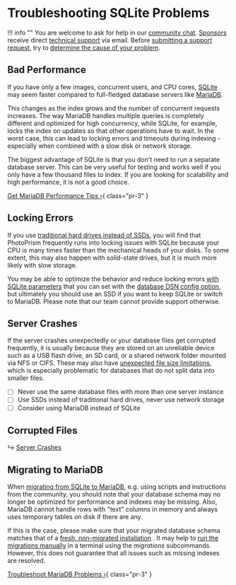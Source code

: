 # Troubleshooting SQLite Problems

!!! info ""
    You are welcome to ask for help in our [community chat](https://link.photoprism.app/chat).
    [Sponsors](https://photoprism.app/membership) receive direct [technical support](https://photoprism.app/contact) via email.
    Before [submitting a support request](../../user-guide/index.md#getting-support), try to [determine the cause of your problem](index.md).

## Bad Performance

If you have only a few images, concurrent users, and CPU cores, [SQLite](https://www.sqlite.org/) may seem faster compared to full-fledged database servers like [MariaDB](https://mariadb.com/).

This changes as the index grows and the number of concurrent requests increases. The way MariaDB handles multiple queries is completely different and optimized for high concurrency, while SQLite, for example, locks the index on updates so that other operations have to wait. In the worst case, this can lead to locking errors and timeouts during indexing - especially when combined with a slow disk or network storage.

The biggest advantage of SQLite is that you don't need to run a separate database server. This can be very useful for testing and works well if you only have a few thousand files to index. If you are looking for scalability and high performance, it is not a good choice.

[Get MariaDB Performance Tips ›](performance.md#mariadb){ class="pr-3" }

## Locking Errors

If you use [traditional hard drives instead of SSDs](performance.md#storage), you will find that PhotoPrism frequently runs into locking issues with SQLite because your CPU is many times faster than the mechanical heads of your disks. To some extent, this may also happen with solid-state drives, but it is much more likely with slow storage.

You may be able to optimize the behavior and reduce locking errors [with SQLite parameters](https://github.com/photoprism/photoprism/issues/2707) that you can set with the [database DSN config option](../config-options.md#database-connection), but ultimately you should use an SSD if you want to keep SQLite or switch to MariaDB. Please note that our team cannot provide support otherwise.

## Server Crashes

If the server crashes unexpectedly or your database files get corrupted frequently, it is usually because they are stored on an unreliable device such as a USB flash drive, an SD card, or a shared network folder mounted via NFS or CIFS. These may also have [unexpected file size limitations](https://thegeekpage.com/fix-the-file-size-exceeds-the-limit-allowed-and-cannot-be-saved/), which is especially problematic for databases that do not split data into smaller files.

- [ ] Never use the same database files with more than one server instance
- [ ] Use SSDs instead of traditional hard drives, never use network storage
- [ ] Consider using MariaDB instead of SQLite

## Corrupted Files

↪ [Server Crashes](#server-crashes)

## Migrating to MariaDB

When [migrating from SQLite to MariaDB](../advanced/migrations/sqlite-to-mariadb.md), e.g. using scripts and instructions from the community, you should note that your database schema may no longer be optimized for performance and indexes may be missing. Also, MariaDB cannot handle rows with "text" columns in memory and always uses temporary tables on disk if there are any.

If this is the case, please make sure that your migrated database schema matches that of a [fresh, non-migrated installation](../../developer-guide/database/index.md) . It may help to [run the migrations manually](../advanced/migrations/index.md) in a terminal using the *migrations* subcommands. However, this does not guarantee that all issues such as missing indexes are resolved.

[Troubleshoot MariaDB Problems ›](mariadb.md){ class="pr-3" }
